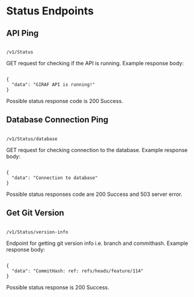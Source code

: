 # Status Endpoints

## API Ping

````

/v1/Status

```` 

GET request for checking if the API is running.
Example response body:

````

{
  "data": "GIRAF API is running!"
}

````

Possible status response code is 200 Success.

## Database Connection Ping

````

/v1/Status/database

```` 

GET request for checking connection to the database.
Example response body:

````

{
  "data": "Connection to database"
}

````

Possible status responses code are 200 Success and 503 server error.

## Get Git Version

````

/v1/Status/version-info

```` 

Endpoint for getting git version info i.e. branch and commithash.
Example response body:

````

{
  "data": "CommitHash: ref: refs/heads/feature/114"
}

````

Possible status response is 200 Success.
